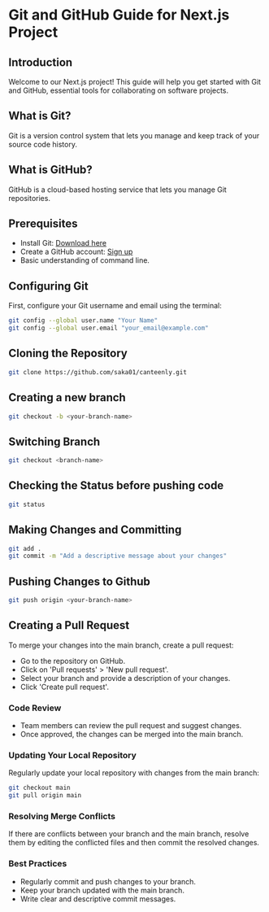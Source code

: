 # Git and GitHub Guide for Next.js Project

## Introduction
Welcome to our Next.js project! This guide will help you get started with Git and GitHub, essential tools for collaborating on software projects.

## What is Git?
Git is a version control system that lets you manage and keep track of your source code history.

## What is GitHub?
GitHub is a cloud-based hosting service that lets you manage Git repositories.

## Prerequisites
- Install Git: [Download here](https://git-scm.com/downloads)
- Create a GitHub account: [Sign up](https://github.com/join)
- Basic understanding of command line.

## Configuring Git
First, configure your Git username and email using the terminal:
```bash
git config --global user.name "Your Name"
git config --global user.email "your_email@example.com"
```

## Cloning the Repository
```bash
git clone https://github.com/saka01/canteenly.git
```
## Creating a new branch
```bash
git checkout -b <your-branch-name>
```

## Switching Branch
```bash 
git checkout <branch-name>
```
## Checking the Status before pushing code
```bash
git status
```
## Making Changes and Committing
```bash
git add .
git commit -m "Add a descriptive message about your changes"

```
## Pushing Changes to Github
```bash
git push origin <your-branch-name>
```

## Creating a Pull Request
To merge your changes into the main branch, create a pull request:

- Go to the repository on GitHub.
- Click on 'Pull requests' > 'New pull request'.
- Select your branch and provide a description of your changes.
- Click 'Create pull request'.
### Code Review
- Team members can review the pull request and suggest changes.
- Once approved, the changes can be merged into the main branch.
### Updating Your Local Repository
Regularly update your local repository with changes from the main branch:

```bash 
git checkout main
git pull origin main
```
### Resolving Merge Conflicts
If there are conflicts between your branch and the main branch, resolve them by editing the conflicted files and then commit the resolved changes.

### Best Practices
- Regularly commit and push changes to your branch.
- Keep your branch updated with the main branch.
- Write clear and descriptive commit messages.